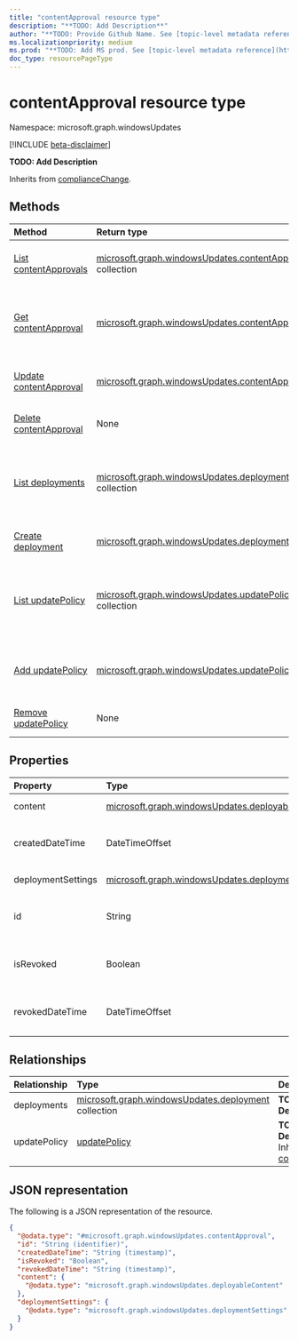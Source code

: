 ```yaml
---
title: "contentApproval resource type"
description: "**TODO: Add Description**"
author: "**TODO: Provide Github Name. See [topic-level metadata reference](https://aka.ms/msgo?pagePath=Document-APIs/Guidelines/Metadata)**"
ms.localizationpriority: medium
ms.prod: "**TODO: Add MS prod. See [topic-level metadata reference](https://aka.ms/msgo?pagePath=Document-APIs/Guidelines/Metadata)**"
doc_type: resourcePageType
---
```


# contentApproval resource type

Namespace: microsoft.graph.windowsUpdates

[!INCLUDE [beta-disclaimer](../../includes/beta-disclaimer.md)]

**TODO: Add Description**


Inherits from [complianceChange](../resources/windowsupdates-compliancechange.md).

## Methods
|Method|Return type|Description|
|:---|:---|:---|
|[List contentApprovals](../api/windowsupdates-contentapproval-list.md)|[microsoft.graph.windowsUpdates.contentApproval](../resources/windowsupdates-contentapproval.md) collection|Get a list of the [contentApproval](../resources/windowsupdates-contentapproval.md) objects and their properties.|
|[Get contentApproval](../api/windowsupdates-contentapproval-get.md)|[microsoft.graph.windowsUpdates.contentApproval](../resources/windowsupdates-contentapproval.md)|Read the properties and relationships of a [contentApproval](../resources/windowsupdates-contentapproval.md) object.|
|[Update contentApproval](../api/windowsupdates-contentapproval-update.md)|[microsoft.graph.windowsUpdates.contentApproval](../resources/windowsupdates-contentapproval.md)|Update the properties of a [contentApproval](../resources/windowsupdates-contentapproval.md) object.|
|[Delete contentApproval](../api/windowsupdates-contentapproval-delete.md)|None|Delete a [contentApproval](../resources/windowsupdates-contentapproval.md) object.|
|[List deployments](../api/adminwindowsupdates-list-deployments.md)|[microsoft.graph.windowsUpdates.deployment](../resources/windowsupdates-deployment.md) collection|Get the deployment resources from the deployments navigation property.|
|[Create deployment](../api/windowsupdates-contentapproval-post-deployments.md)|[microsoft.graph.windowsUpdates.deployment](../resources/windowsupdates-deployment.md)|Create a new deployment object.|
|[List updatePolicy](../api/adminwindowsupdates-list-updatepolicies.md)|[microsoft.graph.windowsUpdates.updatePolicy](../resources/windowsupdates-updatepolicy.md) collection|Get the updatePolicy resources from the updatePolicy navigation property.|
|[Add updatePolicy](../api/windowsupdates-contentapproval-post-updatepolicy.md)|[microsoft.graph.windowsUpdates.updatePolicy](../resources/windowsupdates-updatepolicy.md)|Add updatePolicy by posting to the updatePolicy collection.|
|[Remove updatePolicy](../api/windowsupdates-contentapproval-delete-updatepolicy.md)|None|Remove an [updatePolicy](../resources/windowsupdates-updatepolicy.md) object.|

## Properties
|Property|Type|Description|
|:---|:---|:---|
|content|[microsoft.graph.windowsUpdates.deployableContent](../resources/windowsupdates-deployablecontent.md)|**TODO: Add Description**|
|createdDateTime|DateTimeOffset|**TODO: Add Description** Inherited from [complianceChange](../resources/windowsupdates-compliancechange.md).|
|deploymentSettings|[microsoft.graph.windowsUpdates.deploymentSettings](../resources/windowsupdates-deploymentsettings.md)|**TODO: Add Description**|
|id|String|**TODO: Add Description** Inherited from [complianceChange](../resources/windowsupdates-compliancechange.md).|
|isRevoked|Boolean|**TODO: Add Description** Inherited from [complianceChange](../resources/windowsupdates-compliancechange.md).|
|revokedDateTime|DateTimeOffset|**TODO: Add Description** Inherited from [complianceChange](../resources/windowsupdates-compliancechange.md).|

## Relationships
|Relationship|Type|Description|
|:---|:---|:---|
|deployments|[microsoft.graph.windowsUpdates.deployment](../resources/windowsupdates-deployment.md) collection|**TODO: Add Description**|
|updatePolicy|[updatePolicy](../resources/windowsupdates-updatepolicy.md)|**TODO: Add Description** Inherited from [complianceChange](../resources/windowsupdates-compliancechange.md)|

## JSON representation
The following is a JSON representation of the resource.
<!-- {
  "blockType": "resource",
  "keyProperty": "id",
  "@odata.type": "microsoft.graph.windowsUpdates.contentApproval",
  "baseType": "microsoft.graph.windowsUpdates.complianceChange",
  "openType": false
}
-->
``` json
{
  "@odata.type": "#microsoft.graph.windowsUpdates.contentApproval",
  "id": "String (identifier)",
  "createdDateTime": "String (timestamp)",
  "isRevoked": "Boolean",
  "revokedDateTime": "String (timestamp)",
  "content": {
    "@odata.type": "microsoft.graph.windowsUpdates.deployableContent"
  },
  "deploymentSettings": {
    "@odata.type": "microsoft.graph.windowsUpdates.deploymentSettings"
  }
}
```


